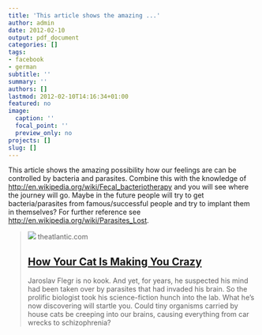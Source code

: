 ```yaml
---
title: 'This article shows the amazing ...'
author: admin
date: 2012-02-10
output: pdf_document
categories: []
tags:
- facebook
- german
subtitle: ''
summary: ''
authors: []
lastmod: 2012-02-10T14:16:34+01:00
featured: no
image:
  caption: ''
  focal_point: ''
  preview_only: no
projects: []
slug: []
---
```

This article shows the amazing possibility how our feelings are can be controlled by bacteria and parasites. Combine this with the knowledge of http://en.wikipedia.org/wiki/Fecal_bacteriotherapy
and you will see where the journey will go. Maybe in the future people will try to get bacteria/parasites from famous/successful people and try to implant them in themselves? 
For further reference see http://en.wikipedia.org/wiki/Parasites_Lost.
> [![](https://cdn.theatlantic.com/thumbor/yiwMy5aq030XxiaFI8OtTQZV4FM=/0x1213:2449x2489/960x500/media/img/2015/05/0312_WEL_McAuliffe_Parasites_1_v2/original.jpg)](http://www.theatlantic.com/magazine/archive/2012/03/how-your-cat-is-making-you-crazy/8873/)
> theatlantic.com
> ## [How Your Cat Is Making You Crazy](http://www.theatlantic.com/magazine/archive/2012/03/how-your-cat-is-making-you-crazy/8873/)
>
>Jaroslav Flegr is no kook. And yet, for years, he suspected his mind had been taken over by parasites that had invaded his brain. So the prolific biologist took his science-fiction hunch into the lab. What he&rsquo;s now discovering will startle you. Could tiny organisms carried by house cats be creeping into our brains, causing everything from car wrecks to schizophrenia?

